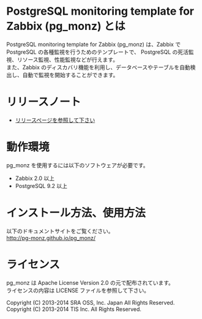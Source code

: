 PostgreSQL monitoring template for Zabbix (pg_monz) とは
========================================================

PostgreSQL monitoring template for Zabbix (pg_monz) は、Zabbix で PostgreSQL の各種監視を行うためのテンプレートで、
PostgreSQL の死活監視、リソース監視、性能監視などが行えます。  
また、Zabbix のディスカバリ機能を利用し、データベースやテーブルを自動検出し、自動で監視を開始することができます。

リリースノート
==========

* [リリースページを参照して下さい](https://github.com/pg-monz/pg_monz/releases)

動作環境
========

pg_monz を使用するには以下のソフトウェアが必要です。

* Zabbix 2.0 以上
* PostgreSQL 9.2 以上

インストール方法、使用方法
====================

以下のドキュメントサイトをご覧ください。  
http://pg-monz.github.io/pg_monz/

ライセンス
==========

pg_monz は Apache License Version 2.0 の元で配布されています。  
ライセンスの内容は LICENSE ファイルを参照して下さい。

Copyright (C) 2013-2014 SRA OSS, Inc. Japan All Rights Reserved.  
Copyright (C) 2013-2014 TIS Inc. All Rights Reserved.
